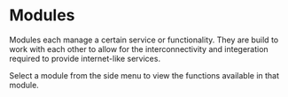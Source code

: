 # Modules

Modules each manage a certain service or functionality. They are build to work with each other to allow for the interconnectivity and integeration required to provide internet-like services.

Select a module from the side menu to view the functions available in that module.